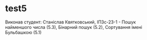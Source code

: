 # test5
Виконав студент: Станіслав Квятковський, ІПЗс-23-1 - Пошук найменшого числа (5.3), Бінарний пошук (5.2), Сортування імені Бульбашкою (5.1)
